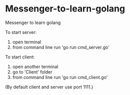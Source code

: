 # Messenger-to-learn-golang
 Messenger to learn golang

To start server:
1) open terminal
3) from command line run 'go run cmd_server.go'

To start client:
1) open another terminal
2) go to 'Client' folder
3) from command line run 'go run cmd_client.go'

(By default client and server use port 1111.)
